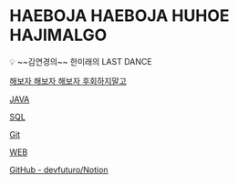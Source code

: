 # HAEBOJA HAEBOJA HUHOE HAJIMALGO

<aside>
💡 ~~김연경의~~ 한미래의 LAST DANCE

[해보자 해보자 해보자 후회하지말고](https://www.notion.so/d1bd098bbc094b2b8c1af06dcb4bb461)

</aside>

[JAVA](https://www.notion.so/JAVA-89694c523194428196c2aaa16c2c4090)

[SQL](https://www.notion.so/SQL-fe0e9592b08b4db8be031a075b74380d)

[Git](https://www.notion.so/Git-244cc949bcdd4af88f7cc3b695ceebd2)

[WEB](https://www.notion.so/WEB-a251ec762a71476999c53d0a1e747b99)

[GitHub - devfuturo/Notion](https://github.com/devfuturo/Notion)
